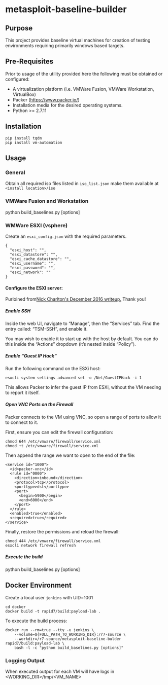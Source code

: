 # metasploit-baseline-builder
## Purpose
This project provides baseline virtual machines for creation of testing environments requiring primarily windows based targets.

## Pre-Requisites
Prior to usage of the utility provided here the following must be obtained or configured:

* A virtualization platform (i.e. VMWare Fusion, VMWare Workstation, VirtualBox)
* Packer (https://www.packer.io/)
* Installation media for the desired operating systems.
* Python >= 2.7.11

## Installation
```
pip install tqdm
pip install vm-automation
````

## Usage
### General
Obtain all required iso files listed in `iso_list.json` make them available
at `<install location>/iso`


### VMWare Fusion and Workstation
python build_baselines.py [options]

### WMWare ESXI (vsphere)
Create an `esxi_config.json` with the required parameters.
```
{
  "esxi_host": "",
  "esxi_datastore": "",
  "esxi_cache_datastore": "",
  "esxi_username": "",
  "esxi_password": "",
  "esxi_network": ""
}
```

#### Configure the ESXI server:
Purloined from[Nick Charlton's December 2016 writeup.](https://nickcharlton.net/posts/using-packer-esxi-6.html) Thank you! 

##### Enable SSH

Inside the web UI, navigate to “Manage”, then the “Services” tab. Find the entry called: “TSM-SSH”, and enable it.

You may wish to enable it to start up with the host by default. You can do this inside the “Actions” dropdown (it’s nested inside “Policy”).

##### Enable “Guest IP Hack”

Run the following command on the ESXi host:

```
esxcli system settings advanced set -o /Net/GuestIPHack -i 1
```

This allows Packer to infer the guest IP from ESXi, without the VM needing to report it itself.

##### Open VNC Ports on the Firewall

Packer connects to the VM using VNC, so open a range of ports to allow it to connect to it.

First, ensure you can edit the firewall configuration:

```
chmod 644 /etc/vmware/firewall/service.xml
chmod +t /etc/vmware/firewall/service.xml
```

Then append the range we want to open to the end of the file:

```
<service id="1000">
  <id>packer-vnc</id>
  <rule id="0000">
    <direction>inbound</direction>
    <protocol>tcp</protocol>
    <porttype>dst</porttype>
    <port>
      <begin>5900</begin>
      <end>6000</end>
    </port>
  </rule>
  <enabled>true</enabled>
  <required>true</required>
</service>
```

Finally, restore the permissions and reload the firewall:

```
chmod 444 /etc/vmware/firewall/service.xml
esxcli network firewall refresh
```

##### Execute the build
python build_baselines.py [options]

## Docker Environment
Create a local user `jenkins` with UID=1001

```
cd docker
docker build -t rapid7/build:payload-lab .
```

To execute the build process:
```
docker run --rm=true --tty -u jenkins \
    --volume=${FULL_PATH_TO_WORKING_DIR}:/r7-source \
    --workdir=/r7-source/metasploit-baseline-bulder rapid7/build:payload-lab \
    bash -l -c "python build_baselines.py [options]"
```

### Logging Output
When executed output for each VM will have logs in <WORKING_DIR>/tmp/<VM_NAME>
